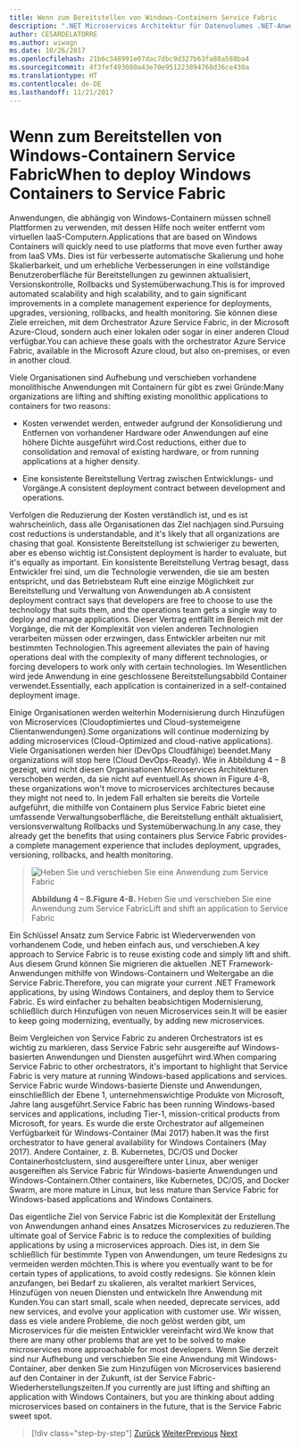 ```yaml
---
title: Wenn zum Bereitstellen von Windows-Containern Service Fabric
description: ".NET Microservices Architektur für Datenvolumes .NET-Anwendungen | Wenn zum Bereitstellen von Windows-Containern Service Fabric"
author: CESARDELATORRE
ms.author: wiwagn
ms.date: 10/26/2017
ms.openlocfilehash: 21b6c348991e07dac7dbc9d327b63fa88a588ba4
ms.sourcegitcommit: 4f3fef493080a43e70e951223894768d36ce430a
ms.translationtype: HT
ms.contentlocale: de-DE
ms.lasthandoff: 11/21/2017
---
```

# <a name="when-to-deploy-windows-containers-to-service-fabric"></a><span data-ttu-id="ad40f-103">Wenn zum Bereitstellen von Windows-Containern Service Fabric</span><span class="sxs-lookup"><span data-stu-id="ad40f-103">When to deploy Windows Containers to Service Fabric</span></span>

<span data-ttu-id="ad40f-104">Anwendungen, die abhängig von Windows-Containern müssen schnell Plattformen zu verwenden, mit dessen Hilfe noch weiter entfernt vom virtuellen IaaS-Computern.</span><span class="sxs-lookup"><span data-stu-id="ad40f-104">Applications that are based on Windows Containers will quickly need to use platforms that move even further away from IaaS VMs.</span></span> <span data-ttu-id="ad40f-105">Dies ist für verbesserte automatische Skalierung und hohe Skalierbarkeit, und um erhebliche Verbesserungen in eine vollständige Benutzeroberfläche für Bereitstellungen zu gewinnen aktualisiert, Versionskontrolle, Rollbacks und Systemüberwachung.</span><span class="sxs-lookup"><span data-stu-id="ad40f-105">This is for improved automated scalability and high scalability, and to gain significant improvements in a complete management experience for deployments, upgrades, versioning, rollbacks, and health monitoring.</span></span> <span data-ttu-id="ad40f-106">Sie können diese Ziele erreichen, mit dem Orchestrator Azure Service Fabric, in der Microsoft Azure-Cloud, sondern auch einer lokalen oder sogar in einer anderen Cloud verfügbar.</span><span class="sxs-lookup"><span data-stu-id="ad40f-106">You can achieve these goals with the orchestrator Azure Service Fabric, available in the Microsoft Azure cloud, but also on-premises, or even in another cloud.</span></span>

<span data-ttu-id="ad40f-107">Viele Organisationen sind Aufhebung und verschieben vorhandene monolithische Anwendungen mit Containern für gibt es zwei Gründe:</span><span class="sxs-lookup"><span data-stu-id="ad40f-107">Many organizations are lifting and shifting existing monolithic applications to containers for two reasons:</span></span>

-   <span data-ttu-id="ad40f-108">Kosten verwendet werden, entweder aufgrund der Konsolidierung und Entfernen von vorhandener Hardware oder Anwendungen auf eine höhere Dichte ausgeführt wird.</span><span class="sxs-lookup"><span data-stu-id="ad40f-108">Cost reductions, either due to consolidation and removal of existing hardware, or from running applications at a higher density.</span></span>

-   <span data-ttu-id="ad40f-109">Eine konsistente Bereitstellung Vertrag zwischen Entwicklungs- und Vorgänge.</span><span class="sxs-lookup"><span data-stu-id="ad40f-109">A consistent deployment contract between development and operations.</span></span>

<span data-ttu-id="ad40f-110">Verfolgen die Reduzierung der Kosten verständlich ist, und es ist wahrscheinlich, dass alle Organisationen das Ziel nachjagen sind.</span><span class="sxs-lookup"><span data-stu-id="ad40f-110">Pursuing cost reductions is understandable, and it's likely that all organizations are chasing that goal.</span></span> <span data-ttu-id="ad40f-111">Konsistente Bereitstellung ist schwieriger zu bewerten, aber es ebenso wichtig ist.</span><span class="sxs-lookup"><span data-stu-id="ad40f-111">Consistent deployment is harder to evaluate, but it's equally as important.</span></span> <span data-ttu-id="ad40f-112">Ein konsistente Bereitstellung Vertrag besagt, dass Entwickler frei sind, um die Technologie verwenden, die sie am besten entspricht, und das Betriebsteam Ruft eine einzige Möglichkeit zur Bereitstellung und Verwaltung von Anwendungen ab.</span><span class="sxs-lookup"><span data-stu-id="ad40f-112">A consistent deployment contract says that developers are free to choose to use the technology that suits them, and the operations team gets a single way to deploy and manage applications.</span></span> <span data-ttu-id="ad40f-113">Dieser Vertrag entfällt im Bereich mit der Vorgänge, die mit der Komplexität von vielen anderen Technologien verarbeiten müssen oder erzwingen, dass Entwickler arbeiten nur mit bestimmten Technologien.</span><span class="sxs-lookup"><span data-stu-id="ad40f-113">This agreement alleviates the pain of having operations deal with the complexity of many different technologies, or forcing developers to work only with certain technologies.</span></span> <span data-ttu-id="ad40f-114">Im Wesentlichen wird jede Anwendung in eine geschlossene Bereitstellungsabbild Container verwendet.</span><span class="sxs-lookup"><span data-stu-id="ad40f-114">Essentially, each application is containerized in a self-contained deployment image.</span></span>

<span data-ttu-id="ad40f-115">Einige Organisationen werden weiterhin Modernisierung durch Hinzufügen von Microservices (Cloudoptimiertes und Cloud-systemeigene Clientanwendungen).</span><span class="sxs-lookup"><span data-stu-id="ad40f-115">Some organizations will continue modernizing by adding microservices (Cloud-Optimized and cloud-native applications).</span></span> <span data-ttu-id="ad40f-116">Viele Organisationen werden hier (DevOps Cloudfähige) beendet.</span><span class="sxs-lookup"><span data-stu-id="ad40f-116">Many organizations will stop here (Cloud DevOps-Ready).</span></span> <span data-ttu-id="ad40f-117">Wie in Abbildung 4 – 8 gezeigt, wird nicht diesen Organisationen Microservices Architekturen verschoben werden, da sie nicht auf eventuell.</span><span class="sxs-lookup"><span data-stu-id="ad40f-117">As shown in Figure 4-8, these organizations won't move to microservices architectures because they might not need to.</span></span> <span data-ttu-id="ad40f-118">In jedem Fall erhalten sie bereits die Vorteile aufgeführt, die mithilfe von Containern plus Service Fabric bietet eine umfassende Verwaltungsoberfläche, die Bereitstellung enthält aktualisiert, versionsverwaltung Rollbacks und Systemüberwachung.</span><span class="sxs-lookup"><span data-stu-id="ad40f-118">In any case, they already get the benefits that using containers plus Service Fabric provides-a complete management experience that includes deployment, upgrades, versioning, rollbacks, and health monitoring.</span></span>

> ![Heben Sie und verschieben Sie eine Anwendung zum Service Fabric](./media/image8.png)
>
> <span data-ttu-id="ad40f-120">**Abbildung 4 – 8.**</span><span class="sxs-lookup"><span data-stu-id="ad40f-120">**Figure 4-8.**</span></span> <span data-ttu-id="ad40f-121">Heben Sie und verschieben Sie eine Anwendung zum Service Fabric</span><span class="sxs-lookup"><span data-stu-id="ad40f-121">Lift and shift an application to Service Fabric</span></span>

<span data-ttu-id="ad40f-122">Ein Schlüssel Ansatz zum Service Fabric ist Wiederverwenden von vorhandenem Code, und heben einfach aus, und verschieben.</span><span class="sxs-lookup"><span data-stu-id="ad40f-122">A key approach to Service Fabric is to reuse existing code and simply lift and shift.</span></span> <span data-ttu-id="ad40f-123">Aus diesem Grund können Sie migrieren die aktuellen .NET Framework-Anwendungen mithilfe von Windows-Containern und Weitergabe an die Service Fabric.</span><span class="sxs-lookup"><span data-stu-id="ad40f-123">Therefore, you can migrate your current .NET Framework applications, by using Windows Containers, and deploy them to Service Fabric.</span></span> <span data-ttu-id="ad40f-124">Es wird einfacher zu behalten beabsichtigen Modernisierung, schließlich durch Hinzufügen von neuen Microservices sein.</span><span class="sxs-lookup"><span data-stu-id="ad40f-124">It will be easier to keep going modernizing, eventually, by adding new microservices.</span></span>

<span data-ttu-id="ad40f-125">Beim Vergleichen von Service Fabric zu anderen Orchestrators ist es wichtig zu markieren, dass Service Fabric sehr ausgereifte auf Windows-basierten Anwendungen und Diensten ausgeführt wird.</span><span class="sxs-lookup"><span data-stu-id="ad40f-125">When comparing Service Fabric to other orchestrators, it's important to highlight that Service Fabric is very mature at running Windows-based applications and services.</span></span> <span data-ttu-id="ad40f-126">Service Fabric wurde Windows-basierte Dienste und Anwendungen, einschließlich der Ebene 1, unternehmenswichtige Produkte von Microsoft, Jahre lang ausgeführt.</span><span class="sxs-lookup"><span data-stu-id="ad40f-126">Service Fabric has been running Windows-based services and applications, including Tier-1, mission-critical products from Microsoft, for years.</span></span> <span data-ttu-id="ad40f-127">Es wurde die erste Orchestrator auf allgemeinen Verfügbarkeit für Windows-Container (Mai 2017) haben.</span><span class="sxs-lookup"><span data-stu-id="ad40f-127">It was the first orchestrator to have general availability for Windows Containers (May 2017).</span></span> <span data-ttu-id="ad40f-128">Andere Container, z. B. Kubernetes, DC/OS und Docker Containerhostclustern, sind ausgereiftere unter Linux, aber weniger ausgereiften als Service Fabric für Windows-basierte Anwendungen und Windows-Containern.</span><span class="sxs-lookup"><span data-stu-id="ad40f-128">Other containers, like Kubernetes, DC/OS, and Docker Swarm, are more mature in Linux, but less mature than Service Fabric for Windows-based applications and Windows Containers.</span></span>

<span data-ttu-id="ad40f-129">Das eigentliche Ziel von Service Fabric ist die Komplexität der Erstellung von Anwendungen anhand eines Ansatzes Microservices zu reduzieren.</span><span class="sxs-lookup"><span data-stu-id="ad40f-129">The ultimate goal of Service Fabric is to reduce the complexities of building applications by using a microservices approach.</span></span> <span data-ttu-id="ad40f-130">Dies ist, in dem Sie schließlich für bestimmte Typen von Anwendungen, um teure Redesigns zu vermeiden werden möchten.</span><span class="sxs-lookup"><span data-stu-id="ad40f-130">This is where you eventually want to be for certain types of applications, to avoid costly redesigns.</span></span> <span data-ttu-id="ad40f-131">Sie können klein anzufangen, bei Bedarf zu skalieren, als veraltet markiert Services, Hinzufügen von neuen Diensten und entwickeln Ihre Anwendung mit Kunden.</span><span class="sxs-lookup"><span data-stu-id="ad40f-131">You can start small, scale when needed, deprecate services, add new services, and evolve your application with customer use.</span></span> <span data-ttu-id="ad40f-132">Wir wissen, dass es viele andere Probleme, die noch gelöst werden gibt, um Microservices für die meisten Entwickler vereinfacht wird.</span><span class="sxs-lookup"><span data-stu-id="ad40f-132">We know that there are many other problems that are yet to be solved to make microservices more approachable for most developers.</span></span> <span data-ttu-id="ad40f-133">Wenn Sie derzeit sind nur Aufhebung und verschieben Sie eine Anwendung mit Windows-Container, aber denken Sie zum Hinzufügen von Microservices basierend auf den Container in der Zukunft, ist der Service Fabric-Wiederherstellungszeiten.</span><span class="sxs-lookup"><span data-stu-id="ad40f-133">If you currently are just lifting and shifting an application with Windows Containers, but you are thinking about adding microservices based on containers in the future, that is the Service Fabric sweet spot.</span></span>

>[!div class="step-by-step"]
<span data-ttu-id="ad40f-134">[Zurück](when-to-deploy-windows-containers-to-azure-vms-iaas-cloud.md)
[Weiter](when-to-deploy-windows-containers-to-azure-container-service-kubernetes.md)</span><span class="sxs-lookup"><span data-stu-id="ad40f-134">[Previous](when-to-deploy-windows-containers-to-azure-vms-iaas-cloud.md)
[Next](when-to-deploy-windows-containers-to-azure-container-service-kubernetes.md)</span></span>
